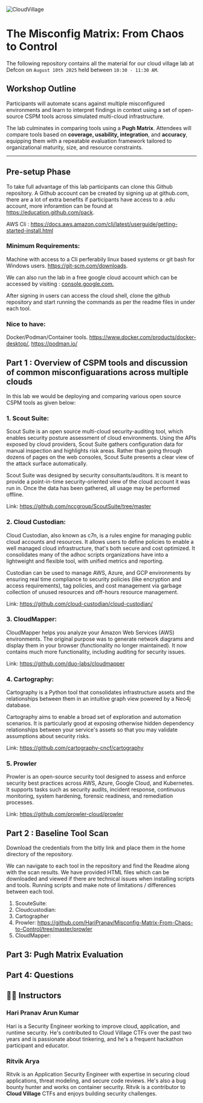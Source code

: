 ![CloudVillage](https://forum.defcon.org/filedata/fetch?id=248684&d=1710292743)

# The Misconfig Matrix: From Chaos to Control

The following repository contains all the material for our cloud village lab at Defcon on `August 10th 2025` held between `10:30 - 11:30 AM`.  

## Workshop Outline

Participants will automate scans against multiple misconfigured environments and learn to interpret findings in context using a set of open-source CSPM tools across simulated multi-cloud infrastructure.

The lab culminates in comparing tools using a **Pugh Matrix**. Attendees will compare tools based on **coverage, usability, integration**, and **accuracy**, equipping them with a repeatable evaluation framework tailored to organizational maturity, size, and resource constraints.

---

## Pre-setup Phase

To take full advantage of this lab participants can clone this Github repository. A Github account can be created by signing up at github.com, there are a lot of extra benefits if participants have access to a .edu account, more inforamtion can be found at https://education.github.com/pack.

AWS Cli : https://docs.aws.amazon.com/cli/latest/userguide/getting-started-install.html

### Minimum Requirements:

Machine with access to a Cli perferabily linux based systems or git bash for Windows users. https://git-scm.com/downloads.

We can also run the lab in a free google cloud account which can be accessed by visiting : [console.google.com.](https://console.cloud.google.com/) 

After signing in users can access the cloud shell, clone the github repository and start running the commands as per the readme files in under each tool.

### Nice to have:

Docker/Podman/Container tools. https://www.docker.com/products/docker-desktop/, https://podman.io/   

## Part 1 : Overview of CSPM tools and discussion of common misconfiguarations across multiple clouds

In this lab we would be deploying and comparing various open source CSPM tools as given below:

### 1. Scout Suite:

Scout Suite is an open source multi-cloud security-auditing tool, which enables security posture assessment of cloud environments. Using the APIs exposed by cloud providers, Scout Suite gathers configuration data for manual inspection and highlights risk areas. Rather than going through dozens of pages on the web consoles, Scout Suite presents a clear view of the attack surface automatically.

Scout Suite was designed by security consultants/auditors. It is meant to provide a point-in-time security-oriented view of the cloud account it was run in. Once the data has been gathered, all usage may be performed offline.

Link: https://github.com/nccgroup/ScoutSuite/tree/master
   
### 2. Cloud Custodian:

Cloud Custodian, also known as c7n, is a rules engine for managing public cloud accounts and resources. It allows users to define policies to enable a well managed cloud infrastructure, that's both secure and cost optimized. It consolidates many of the adhoc scripts organizations have into a lightweight and flexible tool, with unified metrics and reporting.

Custodian can be used to manage AWS, Azure, and GCP environments by ensuring real time compliance to security policies (like encryption and access requirements), tag policies, and cost management via garbage collection of unused resources and off-hours resource management.

Link: https://github.com/cloud-custodian/cloud-custodian/
   
### 3. CloudMapper:

CloudMapper helps you analyze your Amazon Web Services (AWS) environments. The original purpose was to generate network diagrams and display them in your browser (functionality no longer maintained). It now contains much more functionality, including auditing for security issues.

Link: https://github.com/duo-labs/cloudmapper 
   
### 4. Cartography:
   
Cartography is a Python tool that consolidates infrastructure assets and the relationships between them in an intuitive graph view powered by a Neo4j database.

Cartography aims to enable a broad set of exploration and automation scenarios. It is particularly good at exposing otherwise hidden dependency relationships between your service's assets so that you may validate assumptions about security risks.

Link: https://github.com/cartography-cncf/cartography 
   
### 5. Prowler

Prowler is an open-source security tool designed to assess and enforce security best practices across AWS, Azure, Google Cloud, and Kubernetes. It supports tasks such as security audits, incident response, continuous monitoring, system hardening, forensic readiness, and remediation processes.

Link: https://github.com/prowler-cloud/prowler
    

## Part 2 : Baseline Tool Scan 

Download the credentials from the bitly link and place them in the home directory of the repository. 

We can navigate to each tool in the repository and find the Readme along with the scan results. We have provided HTML files which can be downloaded and viewed if there are technical issues when installing scripts and tools.
Running scripts and make note of limitations / differences between each tool.

1. ScouteSuite:
2. Cloudcustodian: 
3. Cartographer
4. Prowler: https://github.com/HariPranav/Misconfig-Matrix-From-Chaos-to-Control/tree/master/prowler
5. CloudMapper: 

## Part 3: Pugh Matrix Evaluation


## Part 4: Questions

## 👨‍🏫 Instructors

### Hari Pranav Arun Kumar
Hari is a Security Engineer working to improve cloud, application, and runtime security. He's contributed to Cloud Village CTFs over the past two years and is passionate about tinkering, and he's a frequent hackathon participant and educator.

### Ritvik Arya
Ritvik is an Application Security Engineer with expertise in securing cloud applications, threat modeling, and secure code reviews. He's also a bug bounty hunter and works on container security. Ritvik is a contributor to **Cloud Village** CTFs and enjoys building security challenges.

